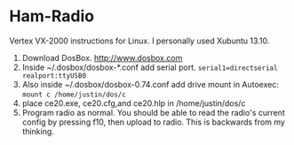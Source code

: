 Ham-Radio
=========

Vertex VX-2000 instructions for Linux.  I personally used Xubuntu 13.10.

1. Download DosBox. http://www.dosbox.com
2. Inside ~/.dosbox/dosbox-*.conf add serial port. ```serial1=directserial realport:ttyUSB0```
3. Also inside ~/.dosbox/dosbox-0.74.conf add drive mount in Autoexec: ```mount c /home/justin/dos/c```
4. place ce20.exe, ce20.cfg,and ce20.hlp in /home/justin/dos/c
5. Program radio as normal.  You should be able to read the radio's current config by pressing f10, then upload to radio.  This is backwards from my thinking.

